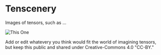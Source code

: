 # Tenscenery
Images of tensors, such as ...

![This One](images/Tensor-Product-3D.gif)

Add or edit whatevery you think would fit the world of imagining tensors, but keep this public and shared under Creative-Commons 4.0 "CC-BY."



